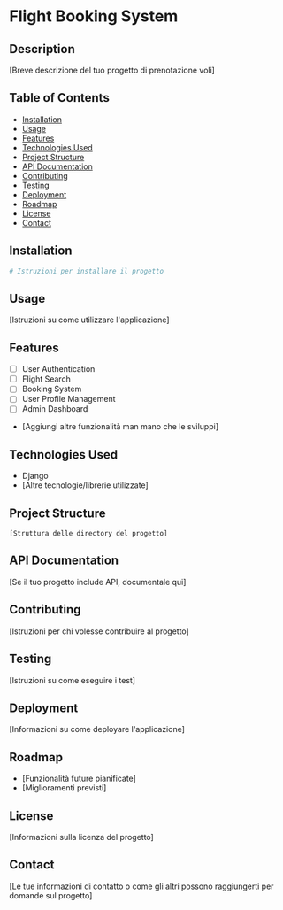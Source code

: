 # Flight Booking System

## Description
[Breve descrizione del tuo progetto di prenotazione voli]

## Table of Contents
- [Installation](#installation)
- [Usage](#usage)
- [Features](#features)
- [Technologies Used](#technologies-used)
- [Project Structure](#project-structure)
- [API Documentation](#api-documentation)
- [Contributing](#contributing)
- [Testing](#testing)
- [Deployment](#deployment)
- [Roadmap](#roadmap)
- [License](#license)
- [Contact](#contact)

## Installation
```bash
# Istruzioni per installare il progetto
```

## Usage
[Istruzioni su come utilizzare l'applicazione]

## Features
- [ ] User Authentication
- [ ] Flight Search
- [ ] Booking System
- [ ] User Profile Management
- [ ] Admin Dashboard
- [Aggiungi altre funzionalità man mano che le sviluppi]

## Technologies Used
- Django
- [Altre tecnologie/librerie utilizzate]

## Project Structure
```
[Struttura delle directory del progetto]
```

## API Documentation
[Se il tuo progetto include API, documentale qui]

## Contributing
[Istruzioni per chi volesse contribuire al progetto]

## Testing
[Istruzioni su come eseguire i test]

## Deployment
[Informazioni su come deployare l'applicazione]

## Roadmap
- [Funzionalità future pianificate]
- [Miglioramenti previsti]

## License
[Informazioni sulla licenza del progetto]

## Contact
[Le tue informazioni di contatto o come gli altri possono raggiungerti per domande sul progetto]
